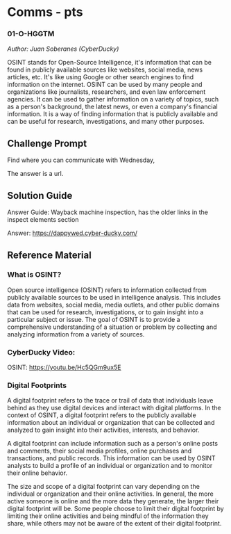 # Comms - pts
### 01-O-HGGTM
*Author: Juan Soberanes (CyberDucky)*

OSINT stands for Open-Source Intelligence, it's information that can be found in publicly available sources like websites, social media, news articles, etc. It's like using Google or other search engines to find information on the internet. OSINT can be used by many people and organizations like journalists, researchers, and even law enforcement agencies. It can be used to gather information on a variety of topics, such as a person's background, the latest news, or even a company's financial information. It is a way of finding information that is publicly available and can be useful for research, investigations, and many other purposes.

## Challenge Prompt
Find where you can communicate with Wednesday,
 
The answer is a url.

## Solution Guide
Answer Guide: Wayback machine inspection, has the older links in the inspect elements section

Answer: https://dappywed.cyber-ducky.com/

## Reference Material
### What is OSINT? 
Open source intelligence (OSINT) refers to information collected from publicly available sources to be used in intelligence analysis. This includes data from websites, social media, media outlets, and other public domains that can be used for research, investigations, or to gain insight into a particular subject or issue. The goal of OSINT is to provide a comprehensive understanding of a situation or problem by collecting and analyzing information from a variety of sources.

### CyberDucky Video: 
OSINT: https://youtu.be/Hc5QGm9ux5E

### Digital Footprints

A digital footprint refers to the trace or trail of data that individuals leave behind as they use digital devices and interact with digital platforms. In the context of OSINT, a digital footprint refers to the publicly available information about an individual or organization that can be collected and analyzed to gain insight into their activities, interests, and behavior.

A digital footprint can include information such as a person's online posts and comments, their social media profiles, online purchases and transactions, and public records. This information can be used by OSINT analysts to build a profile of an individual or organization and to monitor their online behavior.

The size and scope of a digital footprint can vary depending on the individual or organization and their online activities. In general, the more active someone is online and the more data they generate, the larger their digital footprint will be. Some people choose to limit their digital footprint by limiting their online activities and being mindful of the information they share, while others may not be aware of the extent of their digital footprint.
